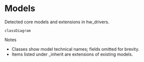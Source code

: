 # Models

Detected core models and extensions in hw_drivers.

```mermaid
classDiagram
```

Notes
- Classes show model technical names; fields omitted for brevity.
- Items listed under _inherit are extensions of existing models.
